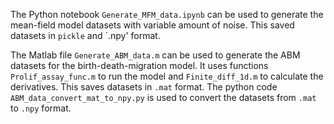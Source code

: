 The Python notebook `Generate_MFM_data.ipynb` can be used to generate the mean-field model datasets with variable amount of noise. This saved datasets in `pickle` and `.npy' format.  

The Matlab file `Generate_ABM_data.m` can be used to generate the ABM datasets for the birth-death-migration model. It uses functions `Prolif_assay_func.m` to run the model and `Finite_diff_1d.m` to calculate the derivatives. This saves datasets in `.mat` format. The python code `ABM_data_convert_mat_to_npy.py` is used to convert the datasets from `.mat` to `.npy` format.
